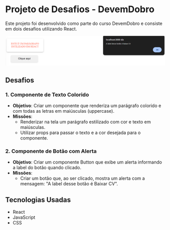 # Projeto de Desafios - DevemDobro

Este projeto foi desenvolvido como parte do curso DevemDobro e consiste em dois desafios utilizando React. 

![Imagem](src/image/screen.png)


## Desafios

### 1. Componente de Texto Colorido

- **Objetivo**: Criar um componente que renderiza um parágrafo colorido e com todas as letras em maiúsculas (uppercase).
- **Missões**:
  - Renderizar na tela um parágrafo estilizado com cor e texto em maiúsculas.
  - Utilizar props para passar o texto e a cor desejada para o componente.

### 2. Componente de Botão com Alerta

- **Objetivo**: Criar um componente Button que exibe um alerta informando a label do botão quando clicado.
- **Missões**:
  - Criar um botão que, ao ser clicado, mostra um alerta com a mensagem: "A label desse botão é Baixar CV".

## Tecnologias Usadas

- React
- JavaScript
- CSS


